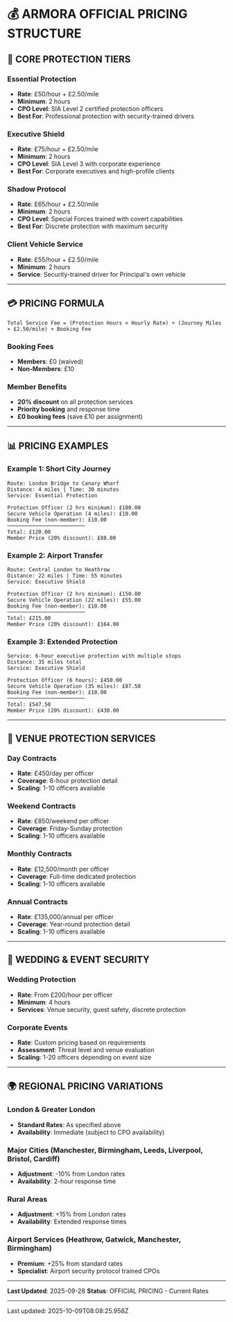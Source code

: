 # 💰 ARMORA OFFICIAL PRICING STRUCTURE

## **🎯 CORE PROTECTION TIERS**

### **Essential Protection**
- **Rate**: £50/hour + £2.50/mile
- **Minimum**: 2 hours
- **CPO Level**: SIA Level 2 certified protection officers
- **Best For**: Professional protection with security-trained drivers

### **Executive Shield**
- **Rate**: £75/hour + £2.50/mile
- **Minimum**: 2 hours
- **CPO Level**: SIA Level 3 with corporate experience
- **Best For**: Corporate executives and high-profile clients

### **Shadow Protocol**
- **Rate**: £65/hour + £2.50/mile
- **Minimum**: 2 hours
- **CPO Level**: Special Forces trained with covert capabilities
- **Best For**: Discrete protection with maximum security

### **Client Vehicle Service**
- **Rate**: £55/hour + £2.50/mile
- **Minimum**: 2 hours
- **Service**: Security-trained driver for Principal's own vehicle

---

## **💳 PRICING FORMULA**

```
Total Service Fee = (Protection Hours × Hourly Rate) + (Journey Miles × £2.50/mile) + Booking Fee
```

### **Booking Fees**
- **Members**: £0 (waived)
- **Non-Members**: £10

### **Member Benefits**
- **20% discount** on all protection services
- **Priority booking** and response time
- **£0 booking fees** (save £10 per assignment)

---

## **📊 PRICING EXAMPLES**

### **Example 1: Short City Journey**
```
Route: London Bridge to Canary Wharf
Distance: 4 miles | Time: 30 minutes
Service: Essential Protection

Protection Officer (2 hrs minimum): £100.00
Secure Vehicle Operation (4 miles): £10.00
Booking Fee (non-member): £10.00
─────────────────────────
Total: £120.00
Member Price (20% discount): £88.00
```

### **Example 2: Airport Transfer**
```
Route: Central London to Heathrow
Distance: 22 miles | Time: 55 minutes
Service: Executive Shield

Protection Officer (2 hrs minimum): £150.00
Secure Vehicle Operation (22 miles): £55.00
Booking Fee (non-member): £10.00
─────────────────────────
Total: £215.00
Member Price (20% discount): £164.00
```

### **Example 3: Extended Protection**
```
Service: 6-hour executive protection with multiple stops
Distance: 35 miles total
Service: Executive Shield

Protection Officer (6 hours): £450.00
Secure Vehicle Operation (35 miles): £87.50
Booking Fee (non-member): £10.00
─────────────────────────
Total: £547.50
Member Price (20% discount): £430.00
```

---

## **🏢 VENUE PROTECTION SERVICES**

### **Day Contracts**
- **Rate**: £450/day per officer
- **Coverage**: 8-hour protection detail
- **Scaling**: 1-10 officers available

### **Weekend Contracts**
- **Rate**: £850/weekend per officer
- **Coverage**: Friday-Sunday protection
- **Scaling**: 1-10 officers available

### **Monthly Contracts**
- **Rate**: £12,500/month per officer
- **Coverage**: Full-time dedicated protection
- **Scaling**: 1-10 officers available

### **Annual Contracts**
- **Rate**: £135,000/annual per officer
- **Coverage**: Year-round protection detail
- **Scaling**: 1-10 officers available

---

## **💒 WEDDING & EVENT SECURITY**

### **Wedding Protection**
- **Rate**: From £200/hour per officer
- **Minimum**: 4 hours
- **Services**: Venue security, guest safety, discrete protection

### **Corporate Events**
- **Rate**: Custom pricing based on requirements
- **Assessment**: Threat level and venue evaluation
- **Scaling**: 1-20 officers depending on event size

---

## **🌍 REGIONAL PRICING VARIATIONS**

### **London & Greater London**
- **Standard Rates**: As specified above
- **Availability**: Immediate (subject to CPO availability)

### **Major Cities** (Manchester, Birmingham, Leeds, Liverpool, Bristol, Cardiff)
- **Adjustment**: -10% from London rates
- **Availability**: 2-hour response time

### **Rural Areas**
- **Adjustment**: +15% from London rates
- **Availability**: Extended response times

### **Airport Services** (Heathrow, Gatwick, Manchester, Birmingham)
- **Premium**: +25% from standard rates
- **Specialist**: Airport security protocol trained CPOs

---

**Last Updated**: 2025-09-28
**Status**: OFFICIAL PRICING - Current Rates

---

Last updated: 2025-10-09T08:08:25.958Z
